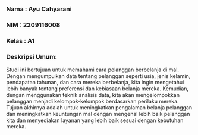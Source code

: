 ### Nama : Ayu Cahyarani
### NIM : 2209116008
### Kelas : A1

### Deskripsi Umum:
Studi ini bertujuan untuk memahami cara pelanggan berbelanja di mal. Dengan mengumpulkan data tentang pelanggan seperti usia, jenis kelamin, pendapatan tahunan, dan cara mereka berbelanja, kita ingin mengetahui lebih banyak tentang preferensi dan kebiasaan belanja mereka. Kemudian, dengan menggunakan teknik analisis data, kita akan mengelompokkan pelanggan menjadi kelompok-kelompok berdasarkan perilaku mereka. Tujuan akhirnya adalah untuk meningkatkan pengalaman belanja pelanggan dan meningkatkan keuntungan mal dengan mengenal lebih baik pelanggan kita dan menyediakan layanan yang lebih baik sesuai dengan kebutuhan mereka.
